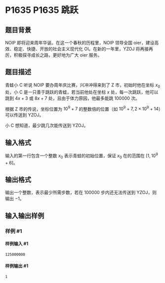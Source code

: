 # P1635 P1635 跳跃

## 题目背景

NOIP 即将迎来周年华诞。在这一个春秋的历程里，NOIP 领导全国 oier，建设高效、稳定、快捷、开放的社会主义现代化  OI。在新的一年里，YZOJ 将再接再厉，积极探寻成长之路，更好地为广大 oier 服务。

## 题目描述

青蛙小 C 听说 NOIP 要办周年庆比赛，兴冲冲得来到了 Z 市，初始时他在坐标 $x_0$ 处，小 C 是一只善于跳跃的青蛙，若当前他处在坐标 $x$ 处，每一次跳跃，他可以跳到 $4x+3$ 或 $8x+7$ 处，且由于体力原因，他最多能跳 $100000$ 次。

根据 Z 市的传说，坐标位置为 $10^9+7$ 的整数倍的位置（如 $10^9+7,2\times 10^9+14$）可以传送到 YZOJ。

小 C 想知道，最少跳几次能传送到 YZOJ。

## 输入格式

输入的第一行包含一个整数 $x_0$ 表示青蛙的初始位置，保证 $x_0$ 在的范围在 $[1,10^9+6]$。


## 输出格式

输出一个整数，表示最少所需步数，若在 $100000$ 步内还无法传送到 YZOJ，则输出 $-1$。

## 输入输出样例

### 样例 #1

#### 样例输入 #1

```
125000000
```

#### 样例输出 #1

```
1
```
